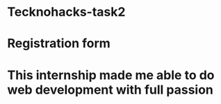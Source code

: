 # Tecknohacks-task2
# Registration form 
# This internship made me able to do web development with full passion 
